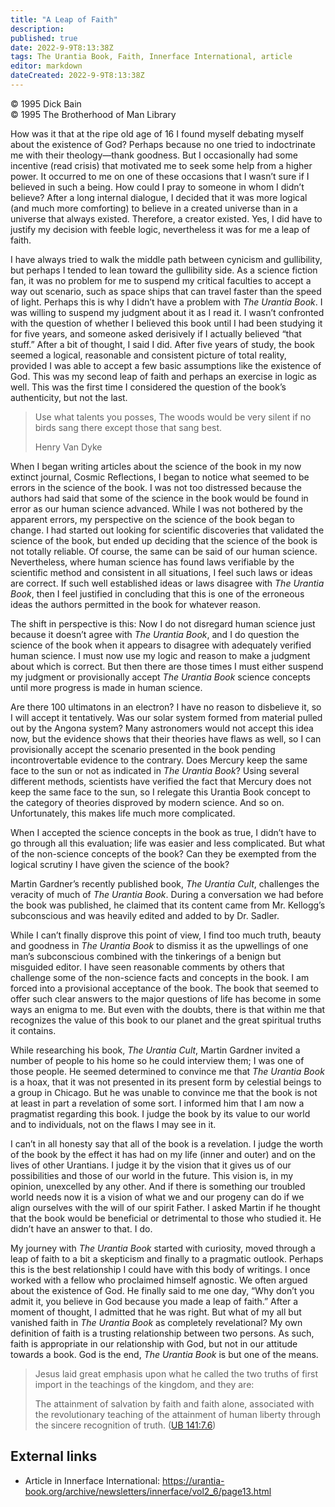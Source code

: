 ```yaml
---
title: "A Leap of Faith"
description: 
published: true
date: 2022-9-9T8:13:38Z
tags: The Urantia Book, Faith, Innerface International, article
editor: markdown
dateCreated: 2022-9-9T8:13:38Z
---
```


<p class="v-card v-sheet theme--light grey lighten-3 px-2">© 1995 Dick Bain<br>© 1995 The Brotherhood of Man Library</p>

How was it that at the ripe old age of 16 I found myself debating myself about the existence of God? Perhaps because no one tried to indoctrinate me with their theology—thank goodness. But I occasionally had some incentive (read crisis) that motivated me to seek some help from a higher power. It occurred to me on one of these occasions that I wasn’t sure if I believed in such a being. How could I pray to someone in whom I didn’t believe? After a long internal dialogue, I decided that it was more logical (and much more comforting) to believe in a created universe than in a universe that always existed. Therefore, a creator existed. Yes, I did have to justify my decision with feeble logic, nevertheless it was for me a leap of faith.

I have always tried to walk the middle path between cynicism and gullibility, but perhaps I tended to lean toward the gullibility side. As a science fiction fan, it was no problem for me to suspend my critical faculties to accept a way out scenario, such as space ships that can travel faster than the speed of light. Perhaps this is why I didn’t have a problem with _The Urantia Book_. I was willing to suspend my judgment about it as I read it. I wasn’t confronted with the question of whether I believed this book until I had been studying it for five years, and someone asked derisively if I actually believed “that stuff.” After a bit of thought, I said I did. After five years of study, the book seemed a logical, reasonable and consistent picture of total reality, provided I was able to accept a few basic assumptions like the existence of God. This was my second leap of faith and perhaps an exercise in logic as well. This was the first time I considered the question of the book’s authenticity, but not the last.

> Use what talents you posses,
> The woods would be very silent
> if no birds sang there
> except those that sang best.
>
> Henry Van Dyke

When I began writing articles about the science of the book in my now extinct journal, Cosmic Reflections, I began to notice what seemed to be errors in the science of the book. I was not too distressed because the authors had said that some of the science in the book would be found in error as our human science advanced. While I was not bothered by the apparent errors, my perspective on the science of the book began to change. I had started out looking for scientific discoveries that validated the science of the book, but ended up deciding that the science of the book is not totally reliable. Of course, the same can be said of our human science. Nevertheless, where human science has found laws verifiable by the scientific method and consistent in all situations, I feel such laws or ideas are correct. If such well established ideas or laws disagree with _The Urantia Book_, then I feel justified in concluding that this is one of the erroneous ideas the authors permitted in the book for whatever reason.

The shift in perspective is this: Now I do not disregard human science just because it doesn’t agree with _The Urantia Book_, and I do question the science of the book when it appears to disagree with adequately verified human science. I must now use my logic and reason to make a judgment about which is correct. But then there are those times I must either suspend my judgment or provisionally accept _The Urantia Book_ science concepts until more progress is made in human science.

Are there 100 ultimatons in an electron? I have no reason to disbelieve it, so I will accept it tentatively. Was our solar system formed from material pulled out by the Angona system? Many astronomers would not accept this idea now, but the evidence shows that their theories have flaws as well, so I can provisionally accept the scenario presented in the book pending incontrovertable evidence to the contrary. Does Mercury keep the same face to the sun or not as indicated in _The Urantia Book_? Using several different methods, scientists have verified the fact that Mercury does not keep the same face to the sun, so I relegate this Urantia Book concept to the category of theories disproved by modern science. And so on. Unfortunately, this makes life much more complicated.

When I accepted the science concepts in the book as true, I didn’t have to go through all this evaluation; life was easier and less complicated. But what of the non-science concepts of the book? Can they be exempted from the logical scrutiny I have given the science of the book?

Martin Gardner’s recently published book, _The Urantia Cult_, challenges the veracity of much of _The Urantia Book_. During a conversation we had before the book was published, he claimed that its content came from Mr. Kellogg’s subconscious and was heavily edited and added to by Dr. Sadler.

While I can’t finally disprove this point of view, I find too much truth, beauty and goodness in _The Urantia Book_ to dismiss it as the upwellings of one man’s subconscious combined with the tinkerings of a benign but misguided editor. I have seen reasonable comments by others that challenge some of the non-science facts and concepts in the book. I am forced into a provisional acceptance of the book. The book that seemed to offer such clear answers to the major questions of life has become in some ways an enigma to me. But even with the doubts, there is that within me that recognizes the value of this book to our planet and the great spiritual truths it contains.

While researching his book, _The Urantia Cult_, Martin Gardner invited a number of people to his home so he could interview them; I was one of those people. He seemed determined to convince me that _The Urantia Book_ is a hoax, that it was not presented in its present form by celestial beings to a group in Chicago. But he was unable to convince me that the book is not at least in part a revelation of some sort. I informed him that I am now a pragmatist regarding this book. I judge the book by its value to our world and to individuals, not on the flaws I may see in it.

I can’t in all honesty say that all of the book is a revelation. I judge the worth of the book by the effect it has had on my life (inner and outer) and on the lives of other Urantians. I judge it by the vision that it gives us of our possibilities and those of our world in the future. This vision is, in my opinion, unexcelled by any other. And if there is something our troubled world needs now it is a vision of what we and our progeny can do if we align ourselves with the will of our spirit Father. I asked Martin if he thought that the book would be beneficial or detrimental to those who studied it. He didn’t have an answer to that. I do.

My journey with _The Urantia Book_ started with curiosity, moved through a leap of faith to a bit a skepticism and finally to a pragmatic outlook. Perhaps this is the best relationship I could have with this body of writings. I once worked with a fellow who proclaimed himself agnostic. We often argued about the existence of God. He finally said to me one day, “Why don’t you admit it, you believe in God because you made a leap of faith.” After a moment of thought, I admitted that he was right. But what of my all but vanished faith in _The Urantia Book_ as completely revelational? My own definition of faith is a trusting relationship between two persons. As such, faith is appropriate in our relationship with God, but not in our attitude towards a book. God is the end, _The Urantia Book_ is but one of the means.

> Jesus laid great emphasis upon what he called the two truths of first import in the teachings of the kingdom, and they are:
> 
>  The attainment of salvation by faith and faith alone, associated with the revolutionary teaching of the attainment of human liberty through the sincere recognition of truth. ([UB 141:7.6](/en/The_Urantia_Book/141#p7_6))

## External links

- Article in Innerface International: https://urantia-book.org/archive/newsletters/innerface/vol2_6/page13.html


